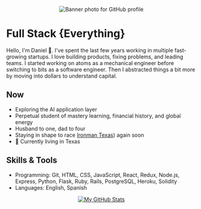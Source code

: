 <p align="center">
  <img src="https://github.com/dgamboa/dgamboa/blob/master/assets/background_profile.jpg" alt="Banner photo for GitHub profile">
</p>

# Full Stack {Everything}
Hello, I'm Daniel :wave:. I've spent the last few years working in multiple fast-growing startups. I love building products, fixing problems, and leading teams. I started working on atoms as a mechanical engineer before switching to bits as a software engineer. Then I abstracted things a bit more by moving into dollars to understand capital. 

## Now
* Exploring the AI application layer
* Perpetual student of mastery learning, financial history, and global energy
* Husband to one, dad to four
* Staying in shape to race [Ironman Texas](https://www.ironman.com/im-texas)) again soon
* 🏡 Currently living in Texas

## Skills & Tools
* Programming: Git, HTML, CSS, JavaScript, React, Redux, Node.js, Express, Python, Flask, Ruby, Rails, PostgreSQL, Heroku, Solidity
* Languages: English, Spanish

<p align="center">
  <a href="https://github.com/anuraghazra/github-readme-stats">
    <img src="https://github-readme-stats.vercel.app/api?username=dgamboa&show_icons=true&count_private=true&theme=vue-dark" alt="My GitHub Stats">
  </a>
</p>
